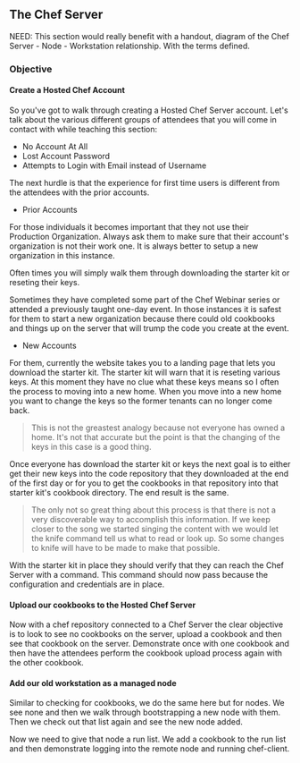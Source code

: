 ## The Chef Server

NEED: This section would really benefit with a handout, diagram of the Chef Server - Node - Workstation relationship. With the terms defined.


### Objective

#### Create a Hosted Chef Account

So you've got to walk through creating a Hosted Chef Server account. Let's talk about the various different groups of attendees that you will come in contact with while teaching this section:

* No Account At All
* Lost Account Password
* Attempts to Login with Email instead of Username

The next hurdle is that the experience for first time users is different from the attendees with the prior accounts.

* Prior Accounts

For those individuals it becomes important that they not use their Production Organization. Always ask them to make sure that their account's organization is not their work one. It is always better to setup a new organization in this instance.

Often times you will simply walk them through downloading the starter kit or reseting their keys.

Sometimes they have completed some part of the Chef Webinar series or attended a previously taught one-day event. In those instances it is safest for them to start a new organization because there could old cookbooks and things up on the server that will trump the code you create at the event.

* New Accounts

For them, currently the website takes you to a landing page that lets you download the starter kit. The starter kit will warn that it is reseting various keys. At this moment they have no clue what these keys means so I often the process to moving into a new home. When you move into a new home you want to change the keys so the former tenants can no longer come back.

> This is not the greastest analogy because not everyone has owned a home. It's not that accurate but the point is that the changing of the keys in this case is a good thing.



Once everyone has download the starter kit or keys the next goal is to either get their new keys into the code repository that they downloaded at the end of the first day or for you to get the cookbooks in that repository into that starter kit's cookbook directory. The end result is the same.

> The only not so great thing about this process is that there is not a very discoverable way to accomplish this information. If we keep closer to the song we started singing the content with we would let the knife command tell us what to read or look up. So some changes to knife will have to be made to make that possible.

With the starter kit in place they should verify that they can reach the Chef Server with a command. This command should now pass because the configuration and credentials are in place.

#### Upload our cookbooks to the Hosted Chef Server

Now with a chef repository connected to a Chef Server the clear objective is to look to see no cookbooks on the server, upload a cookbook and then see that cookbook on the server. Demonstrate once with one cookbook and then have the attendees perform the cookbook upload process again with the other cookbook.

#### Add our old workstation as a managed node

Similar to checking for cookbooks, we do the same here but for nodes. We see none and then we walk through bootstrapping a new node with them. Then we check out that list again and see the new node added.

Now we need to give that node a run list. We add a cookbook to the run list and then demonstrate logging into the remote node and running chef-client.